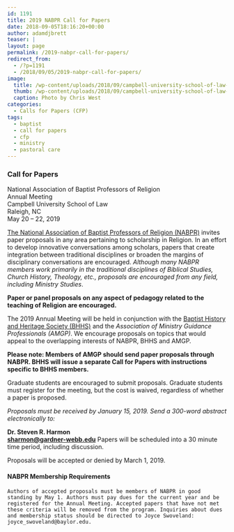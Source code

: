 ```yaml
---
id: 1191
title: 2019 NABPR Call for Papers
date: 2018-09-05T18:16:20+00:00
author: adamdjbrett
teaser: |
layout: page
permalink: /2019-nabpr-call-for-papers/
redirect_from:
  - /?p=1191
  - /2018/09/05/2019-nabpr-call-for-papers/
image:
  title: /wp-content/uploads/2018/09/campbell-university-school-of-law-Chris-West.jpg
  thumb: /wp-content/uploads/2018/09/campbell-university-school-of-law-Chris-West.jpg
  caption: Photo by Chris West
categories:
  - Calls for Papers (CFP)
tags:
  - baptist
  - call for papers
  - cfp
  - ministry
  - pastoral care
---
```

### Call for Papers  
National Association of Baptist Professors of Religion  
Annual Meeting  
Campbell University School of Law  
Raleigh, NC  
May 20 – 22, 2019

[The National Association of Baptist Professors of Religion (NABPR)](/) invites paper proposals in any area pertaining to scholarship in Religion. In an effort to develop innovative conversations among scholars, papers that create integration between traditional disciplines or broaden the margins of disciplinary conversations are encouraged. _Although many NABPR members work primarily in the traditional disciplines of Biblical Studies, Church History, Theology, etc., proposals are encouraged from any field, including Ministry Studies_.

**Paper or panel proposals on any aspect of pedagogy related to the teaching of Religion are encouraged.**

The 2019 Annual Meeting will be held in conjunction with the [Baptist History and Heritage Society (BHHS)](http://www.baptisthistory.org/) and the _Association of Ministry Guidance Professionals (AMGP)_. We encourage proposals on topics that would appeal to the overlapping interests of NABPR, BHHS and AMGP.

**Please note: Members of AMGP should send paper proposals through NABPR. BHHS will issue a separate Call for Papers with instructions specific to BHHS members.**

Graduate students are encouraged to submit proposals. Graduate students must register for the meeting, but the cost is waived, regardless of whether a paper is proposed.

_Proposals must be received by January 15, 2019. Send a 300-word abstract electronically to:_

**Dr. Steven R. Harmon**  
**<sharmon@gardner-webb.edu>**
Papers will be scheduled into a 30 minute time period, including discussion.

Proposals will be accepted or denied by March 1, 2019.

#### NABPR Membership Requirements

`Authors of accepted proposals must be members of NABPR in good standing by May 1. Authors must pay dues for the current year and be registered for the Annual Meeting. Accepted papers that have not met these criteria will be removed from the program. Inquiries about dues and membership status should be directed to Joyce Swoveland: joyce_swoveland@baylor.edu.`
